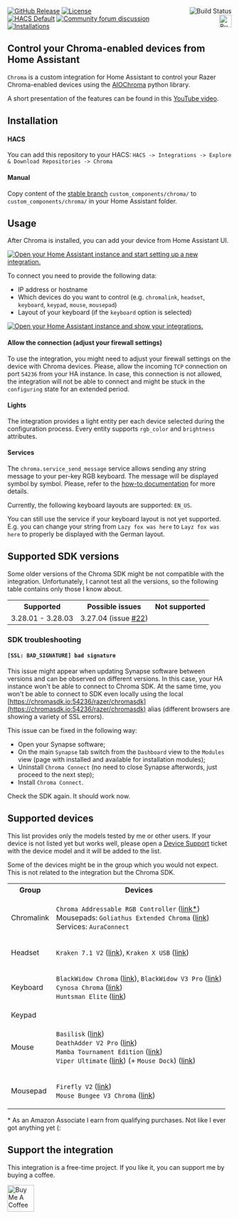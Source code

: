 [![GitHub Release](https://img.shields.io/github/release/Vaskivskyi/ha-chroma.svg?style=for-the-badge&color=blue)](https://github.com/Vaskivskyi/ha-chroma/releases) [![License](https://img.shields.io/github/license/Vaskivskyi/ha-chroma.svg?style=for-the-badge&color=yellow)](LICENSE)<a href="https://github.com/Vaskivskyi/ha-chroma/actions/workflows/build.yaml"><img src="https://img.shields.io/github/actions/workflow/status/Vaskivskyi/ha-chroma/build.yaml?branch=main&style=for-the-badge" alt="Build Status" align="right" /></a><br/>
[![HACS Default](https://img.shields.io/badge/HACS-default-blue.svg?style=for-the-badge)](https://hacs.xyz) [![Community forum discussion](https://img.shields.io/badge/COMMUNITY-FORUM-success?style=for-the-badge&color=yellow)](https://community.home-assistant.io/t/custom-component-chroma-integration-control-your-rgb/464511)<a href="https://www.buymeacoffee.com/vaskivskyi" target="_blank"><img src="https://asusrouter.vaskivskyi.com/BuyMeACoffee.png" alt="Buy Me A Coffee" style="height: 28px !important;" align="right" /></a><br/>
[![Installations](https://img.shields.io/endpoint?url=https://ha-analytics.vaskivskyi.com/badges/chroma/total.json&style=for-the-badge&color=blue)](https://github.com/Vaskivskyi/ha-custom-analytics)

## Control your Chroma-enabled devices from Home Assistant

`Chroma` is a custom integration for Home Assistant to control your Razer Chroma-enabled devices using the [AIOChroma](https://github.com/Vaskivskyi/aiochroma) python library.

A short presentation of the features can be found in this [YouTube video](https://www.youtube.com/watch?v=ytdS9JUWSb4).

## Installation

#### HACS

You can add this repository to your HACS:
`HACS -> Integrations -> Explore & Download Repositories -> Chroma`

#### Manual

Copy content of the [stable branch](https://github.com/Vaskivskyi/ha-chroma/tree/stable) `custom_components/chroma/` to `custom_components/chroma/` in your Home Assistant folder.

## Usage

After Chroma is installed, you can add your device from Home Assistant UI.

[![Open your Home Assistant instance and start setting up a new integration.](https://my.home-assistant.io/badges/config_flow_start.svg)](https://my.home-assistant.io/redirect/config_flow_start/?domain=chroma)

To connect you need to provide the following data:
- IP address or hostname
- Which devices do you want to control (e.g. `chromalink`, `headset`, `keyboard`, `keypad`, `mouse`, `mousepad`)
- Layout of your keyboard (if the `keyboard` option is selected)

[![Open your Home Assistant instance and show your integrations.](https://my.home-assistant.io/badges/integrations.svg)](https://my.home-assistant.io/redirect/integrations/)

#### Allow the connection (adjust your firewall settings)

To use the integration, you might need to adjust your firewall settings on the device with Chroma devices. Please, allow the incoming `TCP` connection on port `54236` from your HA instance. In case, this connection is not allowed, the integration will not be able to connect and might be stuck in the `configuring` state for an extended period.

#### Lights

The integration provides a light entity per each device selected during the configuration process. Every entity supports `rgb_color` and `brightness` attributes.

#### Services

The `chroma.service_send_message` service allows sending any string message to your per-key RGB keyboard. The message will be displayed symbol by symbol. Please, refer to the [how-to documentation](https://github.com/Vaskivskyi/ha-chroma/blob/main/docs/how-to.md) for more details.

Currently, the following keyboard layouts are supported: `EN_US`.

You can still use the service if your keyboard layout is not yet supported. E.g. you can change your string from `Lazy fox was here` to `Layz fox was here` to properly be displayed with the German layout.

## Supported SDK versions

Some older versions of the Chroma SDK might be not compatible with the integration. Unfortunately, I cannot test all the versions, so the following table contains only those I know about.

<table>
<tr><th>Supported</th><th>Possible issues</th><th>Not supported</th></tr>
<tr><td>
3.28.01 - 3.28.03
</td><td>
3.27.04 (issue <a href="https://github.com/Vaskivskyi/ha-chroma/issues/22">#22</a>)
</td><td>

</td></tr>
</table>

### SDK troubleshooting

#### `[SSL: BAD_SIGNATURE] bad signature`
This issue might appear when updating Synapse software between versions and can be observed on different versions. In this case, your HA instance won't be able to connect to Chroma SDK. At the same time, you won't be able to connect to SDK even locally using the local [https://chromasdk.io:54236/razer/chromasdk](https://chromasdk.io:54236/razer/chromasdk) alias (different browsers are showing a variety of SSL errors).

 This issue can be fixed in the following way:
- Open your Synapse software;
- On the main `Synapse` tab switch from the `Dashboard` view to the `Modules` view (page with installed and available for installation modules);
- Uninstall `Chroma Connect` (no need to close Synapse afterwords, just proceed to the next step);
- Install `Chroma Connect`.

Check the SDK again. It should work now.

## Supported devices

This list provides only the models tested by me or other users. If your device is not listed yet but works well, please open a [Device Support](https://github.com/Vaskivskyi/ha-chroma/issues/new/choose) ticket with the device model and it will be added to the list.

Some of the devices might be in the group which you would not expect. This is not related to the integration but the Chroma SDK.

<table>

<tr><th>Group</th><th>Devices</th></tr>

<tr><td>Chromalink</td><td>

`Chroma Addressable RGB Controller` (<a href="https://amzn.to/3WyMNzb" rel="nofollow sponsored" target="_blank">link*</a>)<br />
Mousepads: `Goliathus Extended Chroma` (<a href="https://amzn.to/3Gudkbl" rel="nofollow sponsored" target="_blank">link</a>)<br/>
Services: `AuraConnect`

</td></tr>

<tr><td>Headset</td><td>

`Kraken 7.1 V2` (<a href="https://amzn.to/3G78AqG" rel="nofollow sponsored" target="_blank">link</a>), `Kraken X USB` (<a href="https://amzn.to/3Z1QUWk" rel="nofollow sponsored" target="_blank">link</a>)

</td></tr>

<tr><td>Keyboard</td><td>

`BlackWidow Chroma` (<a href="https://amzn.to/3hWc7QU" rel="nofollow sponsored" target="_blank">link</a>), `BlackWidow V3 Pro` (<a href="https://amzn.to/3i58M1Q" rel="nofollow sponsored" target="_blank">link</a>)<br/>
`Cynosa Chroma` (<a href="https://amzn.to/3VFbI2S" rel="nofollow sponsored" target="_blank">link</a>)<br />
`Huntsman Elite` (<a href="https://amzn.to/3C8fhb1" rel="nofollow sponsored" target="_blank">link</a>)

</td></tr>

<tr><td>Keypad</td><td>


</td></tr>

<tr><td>Mouse</td><td>

`Basilisk` (<a href="https://amzn.to/3jDzfE4" rel="nofollow sponsored" target="_blank">link</a>)<br/>
`DeathAdder V2 Pro` (<a href="https://amzn.to/3jEJBnl" rel="nofollow sponsored" target="_blank">link</a>)<br/>
`Mamba Tournament Edition` (<a href="https://amzn.to/3WCAguA" rel="nofollow sponsored" target="_blank">link</a>)<br/>
`Viper Ultimate` (<a href="https://amzn.to/3G5kRMu" rel="nofollow sponsored" target="_blank">link</a>) (+ `Mouse Dock`) (<a href="https://amzn.to/3YXCyWN" rel="nofollow sponsored" target="_blank">link</a>)
</td></tr>

<tr><td>Mousepad</td><td>

`Firefly V2` (<a href="https://amzn.to/3FYiAm0" rel="nofollow sponsored" target="_blank">link</a>)<br />
`Mouse Bungee V3 Chroma` (<a href="https://amzn.to/3ImsEbg" rel="nofollow sponsored" target="_blank">link</a>)

</td></tr>

</table>
* As an Amazon Associate I earn from qualifying purchases. Not like I ever got anything yet (:

## Support the integration

This integration is a free-time project. If you like it, you can support me by buying a coffee.

<a href="https://www.buymeacoffee.com/vaskivskyi" target="_blank"><img src="https://asusrouter.vaskivskyi.com/BuyMeACoffee.png" alt="Buy Me A Coffee" style="height: 60px !important;"></a>
